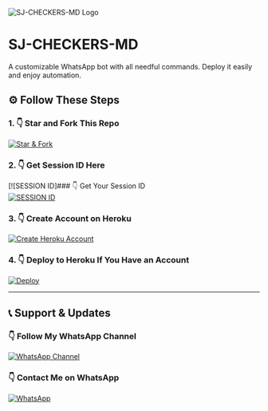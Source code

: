 ![SJ-CHECKERS-MD Logo](https://i.imgur.com/MQLpjjQ.png)

# SJ-CHECKERS-MD

A customizable WhatsApp bot with all needful commands. Deploy it easily and enjoy automation.

## ⚙️ Follow These Steps

### 1. 👇 Star and Fork This Repo  
[![Star & Fork](https://img.shields.io/badge/⭐Star%20&%20Fork-gray?style=for-the-badge&logo=github)](https://github.com/sjcheckers/SJ-CHECKERS-MD/fork)

### 2. 👇 Get Session ID Here  
[![SESSION ID]### 👇 Get Your Session ID  
[![SESSION ID](https://img.shields.io/badge/🟠GENERATE%20SESSION-orange?style=for-the-badge)](https://replit.com/@cyber-phantom/CYPHER-X-QR)

### 3. 👇 Create Account on Heroku  
[![Create Heroku Account](https://img.shields.io/badge/💻Create%20Account-purple?style=for-the-badge&logo=heroku)](https://signup.heroku.com)

### 4. 👇 Deploy to Heroku If You Have an Account  
[![Deploy](https://img.shields.io/badge/🚀Deploy%20to%20Heroku-blueviolet?style=for-the-badge&logo=heroku)](https://heroku.com/deploy)

---

## 📞 Support & Updates

### 👇 Follow My WhatsApp Channel  
[![WhatsApp Channel](https://whatsapp.com/channel/0029VbApq2W47XeDhGHqYR18)](https://whatsapp.com/channel/0029VbApq2W47XeDhGHqYR18)

### 👇 Contact Me on WhatsApp  
[![WhatsApp](https://img.shields.io/badge/💬Contact%20Me%20on%20WhatsApp-brightgreen?style=for-the-badge&logo=whatsapp)](https://wa.me/256781143176)
